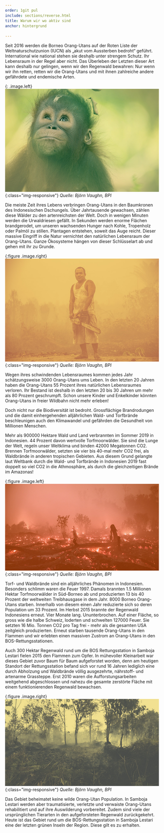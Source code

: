 ```yaml
---
order: 1git pul
include: sections/reverse.html
title: Warum wir wo aktiv sind
anchor: hintergrund

---
```

Seit 2016 werden die Borneo Orang-Utans auf der Roten Liste der Weltnaturschutzunion (IUCN) als „akut vom Aussterben bedroht“ geführt. International wie national stehen sie deshalb unter strengem Schutz. Ihr Lebensraum in der Regel aber nicht. Das Überleben der Letzten dieser Art kann deshalb nur gelingen, wenn wir den Regenwald bewahren: Nur wenn wir ihn retten, retten wir die Orang-Utans und mit ihnen zahlreiche andere gefährdete und endemische Arten.

{: .image.left}
![image-title-here](assets/img/baby-ou-color-sm.jpg){:class="img-responsive"}
_Quelle: Björn Vaughn, BPI_

Die meiste Zeit ihres Lebens verbringen Orang-Utans in den Baumkronen des Indonesischen Dschungels. Über Jahrtausende gewachsen, zählen diese Wälder zu den artenreichsten der Welt. Doch in wenigen Minuten werden die Urwaldriesen gefällt. In Sekunden werden enorme Flächen brandgerodet, um unseren wachsenden Hunger nach Kohle, Tropenholz oder Palmöl zu stillen. Plantagen entstehen, soweit das Auge reicht. Dieser massive Eingriff in die Natur vernichtet den natürlichen Lebensraum der Orang-Utans. Ganze Ökosysteme hängen von dieser Schlüsselart ab und gehen mit ihr zu Grunde.

{:figure .image.right}
![image-title-here](assets/img/chainsaw.jpg){:class="img-responsive"}
_Quelle: Björn Vaughn, BPI_

Wegen ihres schwindenden Lebensraumes kommen jedes Jahr schätzungsweise 3000 Orang-Utans ums Leben. In den letzten 20 Jahren haben die Orang-Utans 55 Prozent ihres natürlichen Lebensraumes verloren. Ihr Bestand ist deshalb in den letzten 20 bis 30 Jahren um mehr als 80 Prozent geschrumpft. Schon unsere Kinder und Enkelkinder könnten Orang-Utans in freier Wildbahn nicht mehr erleben!

Doch nicht nur die Biodiversität ist bedroht. Grossflächige Brandrodungen und die damit einhergehenden alljährlichen Wald- und Torfbrände beschleunigen auch den Klimawandel und gefährden die Gesundheit von Millionen Menschen.

Mehr als 900000 Hektare Wald und Land verbrannten im Sommer 2019 in Indonesien. 44 Prozent davon wertvolle Torfmoorwälder. Sie sind die Lunge der Welt, regeln unser Weltklima und binden 42000 Megatonnen CO2. Brennen Torfmoorwälder, setzten sie vier bis 40-mal mehr CO2 frei, als Waldbrände in anderen tropischen Gebieten. Aus diesem Grund gelangte laut Weltbank durch die Wald- und Torfbrände in Indonesien 2019 fast doppelt so viel CO2 in die Athmosphäre, als durch die gleichzeitigen Brände im Amazonas!

{:figure .image.left}
![image-title-here](assets/img/burnt-forest.jpg){:class="img-responsive"}
_Quelle: Björn Vaughn, BPI_

Torf- und Waldbrände sind ein alljährliches Phänomen in Indonesien. Besonders schlimm waren die Feuer 1997. Damals brannten 1.5 Millionen Hektar Torfmoorwälder in Süd-Borneo ab und produzierten 13 bis 40 Prozent der weltweiten Treibhausgase in dem Jahr. 8000 Borneo Orang-Utans starben. Innerhalb von diesem einen Jahr reduzierte sich so deren Population um 33 Prozent. Im Herbst 2015 brannte der Regenwald Indonesiens erneut. Vier Monate lang. Ununterbrochen. Auf einer Fläche, so gross wie die halbe Schweiz, loderten und schwelten 127000 Feuer. Sie setzten 16 Mio. Tonnen CO2 pro Tag frei - mehr als die gesamten USA zeitgleich produzierten. Erneut starben tausende Orang-Utans in den Flammen und wir erlebten einen massiven Zustrom an Orang-Utans in den BOS-Rettungsstationen.

Auch 300 Hektar Regenwald rund um die BOS Rettungsstation in Samboja Lestari fielen 2015 den Flammen zum Opfer. In mühevoller Kleinarbeit war dieses Gebiet zuvor Baum für Baum aufgeforstet worden, denn am heutigen Standort der Rettungsstation befand sich vor rund 16 Jahren lediglich eine durch Abholzung und Waldbrände völlig ausgezehrte, nährstoff- und artenarme Grassteppe. Erst 2010 waren die Aufforstungsarbeiten weitgehend abgeschlossen und nahezu die gesamte zerstörte Fläche mit einem funktionierenden Regenwald bewachsen.

{:figure .image.right}
![image-title-here](assets/img/sl-fire.jpg){:class="img-responsive"}
_Quelle: Björn Vaughn, BPI_

Das Gebiet beheimatet keine wilde Orang-Utan Population. In Samboja Lestari werden aber traumatisierte, verletzte und verwaiste Orang-Utans rehabilitiert und auf ihre Auswilderung vorbereitet. Zudem sind viele der ursprünglichen Tierarten in den aufgeforsteten Regenwald zurückgekehrt. Heute ist das Gebiet rund um die BOS-Rettungsstation in Samboja Lestari eine der letzten grünen Inseln der Region. Diese gilt es zu erhalten.